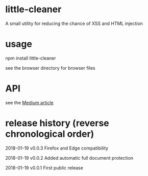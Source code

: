 # little-cleaner
A small utility for reducing the chance of XSS and HTML injection

# usage

npm install little-cleaner

see the browser directory for browser files

# API

see the [Medium article](https://medium.com/@anywhichway/a-little-cleaner-preventing-html-javascript-injection-fb10ae748b9e)

# release history (reverse chronological order)

2018-01-19 v0.0.3 Firefox and Edge compatibility

2018-01-19 v0.0.2 Added automatic full document protection

2018-01-19 v0.0.1 First public release
